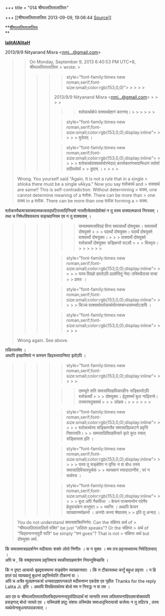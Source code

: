 +++
title = "014 श्रीमल्ललितालालितः"

+++
[[श्रीमल्ललितालालितः	2013-09-09, 19:06:44 [Source](https://groups.google.com/g/samskrita/c/6bucco1Nkvc)]]



**[श्रीमल्ललितालालितः](http://www.lalitaalaalitah.com/)  
**

**[lalitAlAlitaH](http://dooid.com/lalitaalaalitah)**

  
  

2013/9/9 Nityanand Misra \<[nmi...@gmail.com]()\>  

> 
> >   
>   
> > 

> 
> > On Monday, September 9, 2013 6:40:53 PM UTC+8, श्रीमल्ललितालालितः > wrote: >
> > 
> > > >  > style="font-family:times new roman,serif;font-size:small;color:rgb(153,0,0)"> > > > >   
> > > > 
> > > > 
> > > >   
> > > > 
> > > > 2013/9/9 Nityanand Misra \<nmi...@gmail.com\> > > > > 
> > > >   
> > > > 
> > > > 
> > > > > 
> > > > > > श्लोकार्थबोधे वाक्यार्थज्ञानं कारणम्। > > > > > > 
> > > > 
> > > >  > style="font-family:times new roman,serif;font-size:small;color:rgb(153,0,0);display:inline"> > > > > मुधैतत् ।  
> > > > 
> > > >  > style="font-family:times new roman,serif;font-size:small;color:rgb(153,0,0);display:inline"> > > > > श्लोकार्थवाक्यार्थयोरभेदात् कार्य्यकारणभावाभिधानं तयोर्वा तदीययोर्वा > > दुष्टम् । > > > > 
> > > > 
> > > > 
> > > > 
> > > > 
> > > > 
> > > > 
> > 
> >   
> Wrong. You yourself said "Again, It is not a rule that in a single > shloka there must be a single vAkya." Now you say श्लोकार्थ and > वाक्यार्थ are same!! This is self-contradiction. Without determining > वाक्य, one cannot determine meaning of a श्लोक. There can be more than > one वाक्य in a श्लोक. There can be more than one श्लोक forming a > वाक्य.
> > 
> > 

> 
> > 

  

श्लोकस्यैकमात्रवाक्यात्मकत्वतद्घटितत्वादिनियमो नास्तीत्येतावदेवोक्तं न तु तस्य वाक्यात्मकत्वं निरस्तम् । तथा च निषेधविषयस्तत्र सङ्ख्यानियम एव न तु वाक्यत्वम् ।  




> 
> > 
> > 
> > 
> > > 
> > > > 
> > > > 
> > > > > 
> > > > > > सम्यक्समासविग्रहं विना समासार्थो दोषयुक्तः। समासार्थे दोषयुक्ते > > > पदार्थो दोषयुक्तः। पदार्थे दोषयुक्ते वाक्यार्थो दोषयुक्तः। > > > वाक्यार्थे दोषयुक्ते श्लोकार्थो दोषयुक्तः सङ्क्षिप्तो वाऽसौ > > > विस्तृतः। > > > > > > 
> > > > 
> > > >  > style="font-family:times new roman,serif;font-size:small;color:rgb(153,0,0);display:inline"> > > > > यस्य विग्रहो ज्ञातोऽपि प्रदर्शयितुं नेष्टः तस्मिन्नैतासां वाचां > > प्रसरः ।  
> > > > 
> > > >  > style="font-family:times new roman,serif;font-size:small;color:rgb(153,0,0);display:inline"> > > > > किञ्च वाक्यार्थश्लोकार्थयोस्सम्बन्धासम्भवोऽत्रापि ।  
> > > > 
> > > >  > style="font-family:times new roman,serif;font-size:small;color:rgb(153,0,0);display:inline"> > > > >   
> > > > 
> > > > 
> > > > 
> > > > 
> > > > 
> > 
> > 
> >   
> Wrong again. See above.  
> > 
> > 

  

तन्निरस्तमेव ।  
अथापि इच्छाविषये न कश्चन छिद्रस्त्वयान्विष्ट इतोऽपि ।  




> 
> > 
> > 
> > 
> > > 
> > > > 
> > > > 
> > > > 
> > > >  > style="font-family:times new roman,serif;font-size:small;color:rgb(153,0,0);display:inline"> > > > > 
> > > > 
> > > > > 
> > > > > > 
> > > > > > एवम्भूते सति समासविग्रहविचारहीनः सङ्क्षिप्तोऽपि श्लोकार्थो > > > दोषयुक्तः। ईदृशमर्थं बुधा नाद्रियन्ते। तस्मात्त्वदुक्तार्थ > > > उपेक्ष्यः। > > > > > > 
> > > > > > 
> > > > 
> > > >   
> > > >  > style="font-family:times new roman,serif;font-size:small;color:rgb(153,0,0);display:inline"> > > > > श्लोकार्थस्य सङ्क्षितप्तैव समासादिप्रकटने प्रवृत्तिं निवारयति। > > समासादिविग्रहविचारे कृते कुतः स्यात् सङ्क्षिप्तता इति ।  
> > > > 
> > > >  > style="font-family:times new roman,serif;font-size:small;color:rgb(153,0,0);display:inline"> > > > > यस्य तु सङ्क्षेपेण न तृप्तिः न वा बोधः तस्य समासादिविचारपूर्व्वकं > > व्याख्यानं स्यादादरणीयं ; परं न सर्व्वस्य ।  
> > > > 
> > > >  > style="font-family:times new roman,serif;font-size:small;color:rgb(153,0,0);display:inline"> > > > > बुधा अपि नैकविधाः । केचन पञ्चम्यन्तेन पदेनैव हेतुवाचकेन सन्तुष्टा > > भवन्ति । अथापि केचन व्याख्यानमपेक्षन्ते । अनयोः कस्य श्रेष्ठत्वम् > > इति तु अन्यत् ।  
> > > > 
> > > > 
> > > > 
> > > > 
> > > > 
> > 
> > 
> >   
> You do not understand समासशक्तिनिर्णय. Can the संक्षिप्त अर्थ of > "श्रीमल्ललितालालितो वक्ति" be just "ललिता speaks"? Or the संक्षिप्त > अर्थ of "चिद्घनानन्दपुरी याति" be simply "घन goes"? That is not > संक्षिप्त अर्थ but दोषयुक्त अर्थ.  
> > 
> > 

  

किं समासमात्राप्रदर्शनेन मदीयायाः शक्तेः लोपो निर्णीतः । स न युक्तः । मम तत्र प्रवृत्त्यभावस्य निवेदितत्वात् ।  
अपि च , किं वक्तृमात्रस्य प्रवृत्तिमात्रं स्वकीयाग्रहमात्रेण नियन्तुमिच्छसि ।  

किं न दृष्टा आचार्याः बृहद्ववाक्यस्य सङ्क्षेपेण व्याख्यानपराः । किं न टीकास्तथा कर्त्तुं बहुधा प्रवृत्ताः । न हि ज्ञातं पदं व्याख्यातुं बुधानां प्रवृत्तिर्भवति टीकानां वा ।  
अपि च अत्रैव मूलप्रश्नकर्त्रा धन्यवादज्ञापनकाले मदीयनाम्न एकदेश एव गृहीतः Thanks for the reply Lalita Ji. इति । अथापि विवक्षितार्थस्य बोधो मम न निरुद्धः न वा तव ।  

अत एव यः श्रीमल्ललितालालितचिद्घनानन्दपुर्यादिपदार्थं मां जानाति तस्य ललिताघनादिपदमात्रोक्तावपि प्रसङ्गाद् बोधो जायते एव । यस्मिन्नंशे प्रष्टुः संशयः तस्मिन्नेव समाधातृभिरायासो कर्त्तव्यः न तु तदिरत्र , तस्य व्यर्थत्वेनाबुधत्वापादकत्वात् ।  
  

